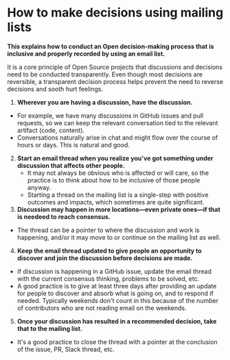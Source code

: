 # How to make decisions using mailing lists
<!-- We currently don't want to display this in the rendered article
*Author(s):*Karsten Wade @quaid<br/>
*Date Created: 2022-03-28*<br/>
*Date Updated: N/A or YYYY-MM-DD*<br/>
-->

**This explains how to conduct an Open decision-making process that is inclusive and properly recorded by using an email list.**

It is a core principle of Open Source projects that discussions and decisions need to be conducted transparently.
Even though most decisions are reversible, a transparent decision process helps prevent the need to reverse decisions and sooth hurt feelings.

1. **Wherever you are having a discussion, have the discussion.**
  - For example, we have many discussions in GitHub issues and pull requests, so we can keep the relevant conversation tied to the relevant artifact (code, content).
  - Conversations naturally arise in chat and might flow over the course of hours or days.
  This is natural and good.
2. **Start an email thread when you realize you've got something under discussion that affects other people.**
   - It may not always be obvious who is affected or will care, so the practice is to  think about how to be inclusive of those people anyway.
   - Starting a thread on the mailing list is a single-step with positive outcomes and impacts, which sometimes are quite significant.
3. **Discussion may happen in more locations—even private ones—if that is needeed to reach consensus.**
  - The thread can be a pointer to where the discussion and work is happening, and/or it may move to or continue on the mailing list as well.
4. **Keep the email thread updated to give people an opportunity to discover and join the discussion before decisions are made.**
  - If discussion is happening in a GitHub issue, update the email thread with the current consensus thinking, problems to be solved, etc.
  - A good practice is to give at least three days after providing an update for people to discover and absorb what is going on, and to respond if needed.
  Typically weekends don't count in this because of the number of contributors who are not reading email on the weekends.
5. **Once your discussion has resulted in a recommended decision, take that to the mailing list.**
  - It's a good practice to close the thread with a pointer at the conclusion of the issue, PR, Slack thread, etc.

<!-- Common footer for all files appears below here -->
